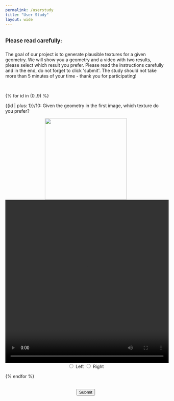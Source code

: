 ```yaml
---
permalink: /userstudy
title: "User Study"
layout: wide
---
```


<body style="width: 60%; margin: auto;">

<h2 style="font-size: larger; font-weight: bold; padding-top: 10px; padding-bottom: 10px;">
    Please read carefully: 
</h2>

The goal of our project is to generate plausible textures for a given geometry. We will show you a geometry and a video with two results, please select which result you prefer.
Please read the instructions carefully and in the end, do not forget to click 'submit'. 
The study should not take more than 5 minutes  of your time - thank you for participating!

<br>

{% for id in (0..9) %}

{{id | plus: 1}}/10: Given the geometry in the first image, which texture do you prefer?
<center>
<form id="NAvideoForm">

<div class="top-image-container">
    <img src="https://text2mat-bot.s3.us-west-2.amazonaws.com/video_user_study/0000/mesh.png" width=256 id="{{id}}_imgTop">
</div>
    <div class="NAvideo-container">
        <video width="512" height="512" mute loop autoplay controls id="{{id}}_video_src">
        <source src="https://text2mat-bot.s3.us-west-2.amazonaws.com/video_user_study/0000/output_ours_text2tex.mp4" type="video/mp4">
        Your browser does not support the video tag.
    </video>
        <div class="radio-buttons">
            <input type="radio" name="transf{{id}}" value="0"> Left
            <input type="radio" name="transf{{id}}" value="1"> Right
        </div>
    </div>
</form>
</center>

{% endfor %}
<br/><br/>
<center><button type="button" id="submit">Submit</button></center>
<br/><br/>
<script>
const randomMeshes = [];
var randomMethod = ["text2tex", "texture", "text2tex", "texture", "text2tex", "texture", "text2tex", "texture", "text2tex", "texture"];
const shuffle = (array) => { 
  for (let i = array.length - 1; i > 0; i--) { 
    const j = Math.floor(Math.random() * (i + 1)); 
    [array[i], array[j]] = [array[j], array[i]]; 
  } 
  return array; 
}; 
randomMethod = shuffle(randomMethod);

for (let i = 0; i < 10; i++) {
    randomMeshes.push(Math.floor(Math.random() * 411));
}

window.onload = load_videos;
function load_videos() {

    for (let id=0; id < 10; id++)
    {
        const id_str = String(randomMeshes[id]).padStart(4, '0');
        const method = randomMethod[id]
        
        document.getElementById(id + "_imgTop").src = "https://text2mat-bot.s3.us-west-2.amazonaws.com/video_user_study/" + id_str + "/mesh.png";
        document.getElementById(id + "_video_src").src = "https://text2mat-bot.s3.us-west-2.amazonaws.com/video_user_study/" + id_str + "/output_ours_" + method + ".mp4";
    }
};


document.getElementById('submit').addEventListener('click', function() {
    var transfRadio0 = document.querySelector('input[name="transf0"]:checked');
    var transfRadio1 = document.querySelector('input[name="transf1"]:checked');
    var transfRadio2 = document.querySelector('input[name="transf2"]:checked');
    var transfRadio3 = document.querySelector('input[name="transf3"]:checked');
    var transfRadio4 = document.querySelector('input[name="transf4"]:checked');
    var transfRadio5 = document.querySelector('input[name="transf5"]:checked');
    var transfRadio6 = document.querySelector('input[name="transf6"]:checked');
    var transfRadio7 = document.querySelector('input[name="transf7"]:checked');
    var transfRadio8 = document.querySelector('input[name="transf8"]:checked');
    var transfRadio9 = document.querySelector('input[name="transf9"]:checked');

    
    if (!transfRadio0 || !transfRadio1 || !transfRadio2 || !transfRadio3 || !transfRadio4 || !transfRadio5 || !transfRadio6 || !transfRadio7|| !transfRadio8|| !transfRadio9) {
        alert("Please make a selection for ALL items.");
        return;
    }

    var transfV0 = transfRadio0.value;
    var transfV1 = transfRadio1.value;
    var transfV2 = transfRadio2.value;
    var transfV3 = transfRadio3.value;
    var transfV4 = transfRadio4.value;
    var transfV5 = transfRadio5.value;
    var transfV6 = transfRadio6.value;
    var transfV7 = transfRadio7.value;
    var transfV8 = transfRadio8.value;
    var transfV9 = transfRadio9.value;

    var queryString = `transf0=${encodeURIComponent(transfV0)}&` + 
                      `transf1=${encodeURIComponent(transfV1)}&` +
                      `transf2=${encodeURIComponent(transfV2)}&` +
                      `transf3=${encodeURIComponent(transfV3)}&` +
                      `transf4=${encodeURIComponent(transfV4)}&` +
                      `transf5=${encodeURIComponent(transfV5)}&` +
                      `transf6=${encodeURIComponent(transfV6)}&` +
                      `transf7=${encodeURIComponent(transfV7)}&` +
                      `transf8=${encodeURIComponent(transfV8)}&` +
                      `transf9=${encodeURIComponent(transfV9)}&` +
                      `meshid0=${encodeURIComponent(randomMeshes[0])}&` + 
                      `meshid1=${encodeURIComponent(randomMeshes[1])}&` +
                      `meshid2=${encodeURIComponent(randomMeshes[2])}&` +
                      `meshid3=${encodeURIComponent(randomMeshes[3])}&` +
                      `meshid4=${encodeURIComponent(randomMeshes[4])}&` +
                      `meshid5=${encodeURIComponent(randomMeshes[5])}&` +
                      `meshid6=${encodeURIComponent(randomMeshes[6])}&` +
                      `meshid7=${encodeURIComponent(randomMeshes[7])}&` +
                      `meshid8=${encodeURIComponent(randomMeshes[8])}&` +
                      `meshid9=${encodeURIComponent(randomMeshes[9])}&` +
                      `method0=${encodeURIComponent(randomMethod[0])}&` + 
                      `method1=${encodeURIComponent(randomMethod[1])}&` +
                      `method2=${encodeURIComponent(randomMethod[2])}&` +
                      `method3=${encodeURIComponent(randomMethod[3])}&` +
                      `method4=${encodeURIComponent(randomMethod[4])}&` +
                      `method5=${encodeURIComponent(randomMethod[5])}&` +
                      `method6=${encodeURIComponent(randomMethod[6])}&` +
                      `method7=${encodeURIComponent(randomMethod[7])}&` +
                      `method8=${encodeURIComponent(randomMethod[8])}&` +
                      `method9=${encodeURIComponent(randomMethod[9])}`;

    // queryString = `name=${encodeURIComponent(participantName)}&${queryString}`;

    fetch(`https://script.google.com/macros/s/AKfycby5FbuER43cO_G73uV5fGHaOaM8rvFfxg1Avp1JhANJcO_8xj3mmWdJmjTkJ_Xd8InR/exec?${queryString}`)
        .then(response => response.json())
        .then(data => {
            if (data && data.result === "success") {
                // Displaying a thank you message
                alert("Thank you for your submission!");
            } else {
                // Handle other responses or errors
                alert("There was an issue with your submission.");
            }
        })
        .catch(error => {
            console.error('Error:', error);
            alert("An error occurred while submitting your response.");
        });
});

</script>

</body>

